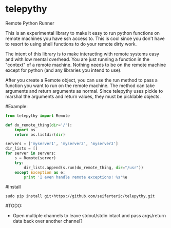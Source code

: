# telepythy
Remote Python Runner

This is an experimental library to make it easy to run python functions on
remote machines you have ssh access to. This is cool since you don't have
to resort to using shell functions to do your remote dirty work.

The intent of this library is to make interacting with remote systems easy
and with low mental overhead. You are just running a function in the
"context" of a remote machine. Nothing needs to be on the remote machine
except for python (and any libraries you intend to use).

After you create a Remote object, you can use the run method to pass a function
you want to run on the remote machine. The method can take arguments and return
arguments as normal. Since telepythy uses pickle to marshal the arguments and
return values, they must be picklable objects.

#Example:

```python
from telepythy import Remote

def do_remote_thing(dir='/'):
    import os
    return os.listdir(dir)

servers = ['myserver1', 'myserver2', 'myserver3']
dir_lists = []
for server in servers:
    s = Remote(server)
    try:
        dir_lists.append(s.run(do_remote_thing, dir="/usr"))
    except Exception as e:
        print 'I even handle remote exceptions! %s'%e

```

#Install

```
sudo pip install git+https://github.com/seiferteric/telepythy.git
```

#TODO:

- Open multiple channels to leave stdout/stdin intact and pass args/return
  data back over another channel?

